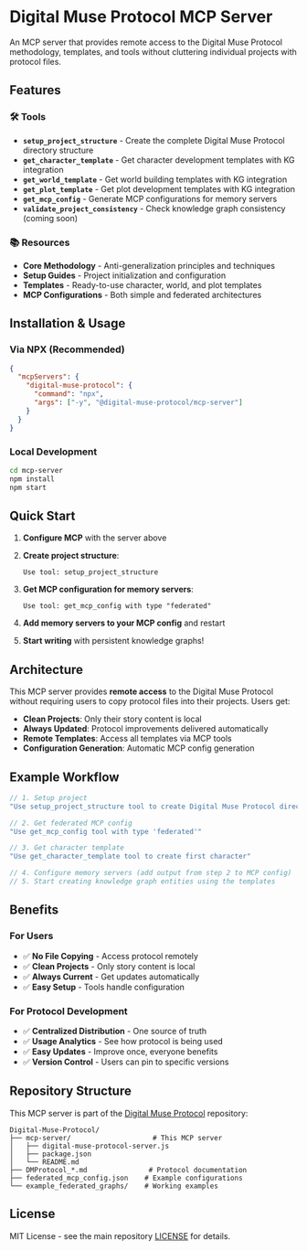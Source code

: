 # Digital Muse Protocol MCP Server

An MCP server that provides remote access to the Digital Muse Protocol methodology, templates, and tools without cluttering individual projects with protocol files.

## Features

### 🛠️ Tools
- **`setup_project_structure`** - Create the complete Digital Muse Protocol directory structure
- **`get_character_template`** - Get character development templates with KG integration
- **`get_world_template`** - Get world building templates with KG integration  
- **`get_plot_template`** - Get plot development templates with KG integration
- **`get_mcp_config`** - Generate MCP configurations for memory servers
- **`validate_project_consistency`** - Check knowledge graph consistency (coming soon)

### 📚 Resources
- **Core Methodology** - Anti-generalization principles and techniques
- **Setup Guides** - Project initialization and configuration
- **Templates** - Ready-to-use character, world, and plot templates
- **MCP Configurations** - Both simple and federated architectures

## Installation & Usage

### Via NPX (Recommended)
```json
{
  "mcpServers": {
    "digital-muse-protocol": {
      "command": "npx",
      "args": ["-y", "@digital-muse-protocol/mcp-server"]
    }
  }
}
```

### Local Development
```bash
cd mcp-server
npm install
npm start
```

## Quick Start

1. **Configure MCP** with the server above
2. **Create project structure**:
   ```
   Use tool: setup_project_structure
   ```

3. **Get MCP configuration for memory servers**:
   ```
   Use tool: get_mcp_config with type "federated"
   ```

4. **Add memory servers to your MCP config** and restart
5. **Start writing** with persistent knowledge graphs!

## Architecture

This MCP server provides **remote access** to the Digital Muse Protocol without requiring users to copy protocol files into their projects. Users get:

- **Clean Projects**: Only their story content is local
- **Always Updated**: Protocol improvements delivered automatically
- **Remote Templates**: Access all templates via MCP tools
- **Configuration Generation**: Automatic MCP config generation

## Example Workflow

```javascript
// 1. Setup project
"Use setup_project_structure tool to create Digital Muse Protocol directories"

// 2. Get federated MCP config  
"Use get_mcp_config tool with type 'federated'"

// 3. Get character template
"Use get_character_template tool to create first character"

// 4. Configure memory servers (add output from step 2 to MCP config)
// 5. Start creating knowledge graph entities using the templates
```

## Benefits

### For Users
- ✅ **No File Copying** - Access protocol remotely
- ✅ **Clean Projects** - Only story content is local  
- ✅ **Always Current** - Get updates automatically
- ✅ **Easy Setup** - Tools handle configuration

### For Protocol Development
- ✅ **Centralized Distribution** - One source of truth
- ✅ **Usage Analytics** - See how protocol is being used
- ✅ **Easy Updates** - Improve once, everyone benefits
- ✅ **Version Control** - Users can pin to specific versions

## Repository Structure

This MCP server is part of the [Digital Muse Protocol](https://github.com/JCorellaFSL/Digital-Muse-Protocol) repository:

```
Digital-Muse-Protocol/
├── mcp-server/                    # This MCP server
│   ├── digital-muse-protocol-server.js
│   ├── package.json
│   └── README.md
├── DMProtocol_*.md               # Protocol documentation
├── federated_mcp_config.json    # Example configurations  
└── example_federated_graphs/    # Working examples
```

## License

MIT License - see the main repository [LICENSE](../LICENSE) for details.
